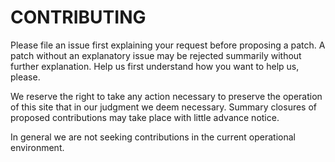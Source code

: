 CONTRIBUTING
============

Please file an issue first explaining your request before proposing a patch.  A patch without an explanatory issue may be rejected summarily without further explanation.  Help us first understand how you want to help us, please.

We reserve the right to take any action necessary to preserve the operation of this site that in our judgment we deem necessary.  Summary closures of proposed contributions may take place with little advance notice.

In general we are not seeking contributions in the current operational environment.

